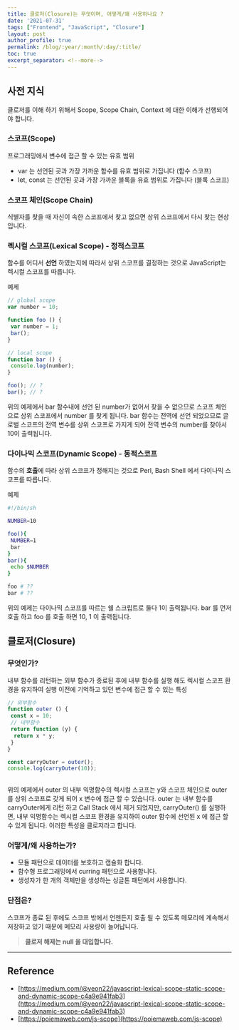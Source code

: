 ```yaml
---
title: 클로저(Closure)는 무엇이며, 어떻게/왜 사용하나요 ?
date: '2021-07-31'
tags: ["Frontend", "JavaScript", "Closure"]
layout: post
author_profile: true
permalink: /blog/:year/:month/:day/:title/
toc: true
excerpt_separator: <!--more-->
---
```


## 사전 지식

클로저를 이해 하기 위해서 Scope, Scope Chain, Context 에 대한 이해가 선행되어야 합니다.

<!--more-->

### 스코프(Scope)

프로그래밍에서 변수에 접근 할 수 있는 유효 범위

- var 는 선언된 곳과 가장 가까운 함수를 유효 범위로 가집니다 (함수 스코프)
- let, const 는 선언된 곳과 가장 가까운 블록을 유효 범위로 가집니다 (블록 스코프)

### 스코프 체인(Scope Chain)

식별자를 찾을 때 자신이 속한 스코프에서 찾고 없으면 상위 스코프에서 다시 찾는 현상 입니다.

### 렉시컬 스코프(Lexical Scope) - 정적스코프

함수를 어디서 **선언** 하였는지에 따라서 상위 스코프를 결정하는 것으로 JavaScript는 렉시컬 스코프를 따릅니다.

예제

```js
// global scope
var number = 10;

function foo () {
 var number = 1;
 bar();
}

// local scope
function bar () {
 console.log(number);
}

foo(); // ?
bar(); // ?
```

위의 예제에서 bar 함수내에 선언 된 number가 없어서 찾을 수 없으므로 스코프 체인으로 상위 스코프에서 number 를 찾게 됩니다. bar 함수는 전역에 선언 되었으므로 글로벌 스코프의 전역 변수를 상위 스코프로 가지게 되어 전역 변수의 number를 찾아서 10이 출력됩니다.

### 다이나믹 스코프(Dynamic Scope) - 동적스코프

함수의 **호출**에 따라 상위 스코프가 정해지는 것으로 Perl, Bash Shell 에서 다이나믹 스코프를 따릅니다.

예제

```bash
#!/bin/sh

NUMBER=10

foo(){
 NUMBER=1
 bar
}
bar(){
 echo $NUMBER
}

foo # ??
bar # ?? 
```

위의 예제는 다이나믹 스코프를 따르는 쉘 스크립트로 둘다 1이 출력됩니다. bar 를 먼저 호출 하고 foo 를 호출 하면 10, 1 이 출력됩니다.

## 클로저(Closure)

### 무엇인가?

내부 함수를 리턴하는 외부 함수가 종료된 후에 내부 함수를 실행 해도 렉시컬 스코프 환경을 유지하여 실행 이전에 기억하고 있던 변수에 접근 할 수 있는 특성

```js
// 외부함수
function outer () {
 const x = 10;
 // 내부함수
 return function (y) {
  return x * y;
 }
}

const carryOuter = outer();
console.log(carryOuter(10));
 
```

위의 예제에서 outer 의 내부 익명함수의 렉시컬 스코프는 y와 스코프 체인으로 outer 를 상위 스코프로 갖게 되어 x 변수에 접근 할 수 있습니다. outer 는 내부 함수를 carryOuter에게 리턴 하고 Call Stack 에서 제거 되었지만, carryOuter() 를 실행하면, 내부 익명함수는 렉시컬 스코프 환경을 유지하여 outer 함수에 선언된 x 에 접근 할 수 있게 됩니다. 이러한 특성을 클로저라고 합니다.

### 어떻게/왜 사용하는가?

- 모듈 패턴으로 데이터를 보호하고 캡슐화 합니다.
- 함수형 프로그래밍에서 curring 패턴으로 사용합니다.
- 생성자가 한 개의 객체만을 생성하는 싱글톤 패턴에서 사용합니다.

### 단점은?

스코프가 종료 된 후에도 스코프 밖에서 언젠든지 호출 될 수 있도록 메모리에 계속해서 저장하고 있기 때문에 메모리 사용량이 늘어납니다.

> **클로저 해제는 null 을 대입합니다.**

---

## Reference

- [https://medium.com/@yeon22/javascript-lexical-scope-static-scope-and-dynamic-scope-c4a9e941fab3](https://medium.com/@yeon22/javascript-lexical-scope-static-scope-and-dynamic-scope-c4a9e941fab3)
- [https://poiemaweb.com/js-scope](https://poiemaweb.com/js-scope)
